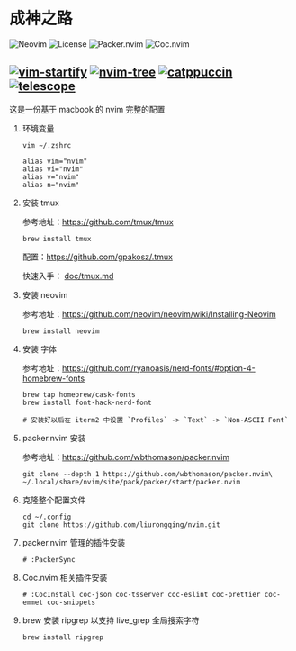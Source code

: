 # 成神之路

![Neovim](https://img.shields.io/badge/Neovim-v0.9.0-brightgreen)
![License](https://img.shields.io/badge/License-MIT-brightgreen)
![Packer.nvim](https://img.shields.io/badge/Packer.nvim-Plugin%20Manager-brightgreen)
![Coc.nvim](https://img.shields.io/badge/Coc.nvim-Extension-brightgreen)

[![vim-startify](https://img.shields.io/badge/vim--startify-Plugin-orange)](https://github.com/mhinz/vim-startify)
[![nvim-tree](https://img.shields.io/badge/nvim--tree-Plugin-orange)](https://github.com/nvim-tree/nvim-tree.lua)
[![catppuccin](https://img.shields.io/badge/catppuccin-Plugin-orange)](https://github.com/catppuccin/nvim)
[![telescope](https://img.shields.io/badge/telescope-Plugin-orange)](https://github.com/nvim-telescope/telescope.nvim)
---

这是一份基于 macbook 的 nvim 完整的配置

1. 环境变量

    `vim ~/.zshrc`

    ```shell
    alias vim="nvim"
    alias vi="nvim"
    alias v="nvim"
    alias n="nvim"
    ```

1. 安装 tmux

    参考地址：https://github.com/tmux/tmux

    ```shell
    brew install tmux
    ```

    配置：https://github.com/gpakosz/.tmux

    快速入手： [doc/tmux.md](./doc/tmux.md)

1. 安装 neovim

    参考地址：https://github.com/neovim/neovim/wiki/Installing-Neovim

    ```shell
    brew install neovim
    ```

1. 安装 字体

    参考地址：https://github.com/ryanoasis/nerd-fonts/#option-4-homebrew-fonts

    ```shell
    brew tap homebrew/cask-fonts
    brew install font-hack-nerd-font

    # 安装好以后在 iterm2 中设置 `Profiles` -> `Text` -> `Non-ASCII Font`
    ```

1. packer.nvim 安装

    参考地址：https://github.com/wbthomason/packer.nvim

    ```shell
    git clone --depth 1 https://github.com/wbthomason/packer.nvim\ 
    ~/.local/share/nvim/site/pack/packer/start/packer.nvim
    ```

1. 克隆整个配置文件

    ```shell
    cd ~/.config
    git clone https://github.com/liurongqing/nvim.git
    ```

1. packer.nvim 管理的插件安装

    ```shell
    # :PackerSync
    ```

1. Coc.nvim 相关插件安装

    ```shell
    # :CocInstall coc-json coc-tsserver coc-eslint coc-prettier coc-emmet coc-snippets
    ```

1. brew 安装 ripgrep 以支持 live_grep 全局搜索字符

    ```shell
    brew install ripgrep
    ```
